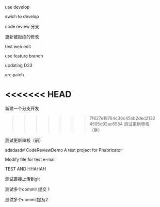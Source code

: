 use develop

swich to develop

code review 分支

更新被拒绝的修改

test web edit

use feature branch

updating D23

arc patch

<<<<<<< HEAD
=======
新建一个分支开发

>>>>>>> 7f627e19764c36c45ab2ded21324595c92ac6554
测试更新审核（后）

测试更新审核（前）

sdadasd# CodeReviewDemo
A test project for Phabricator

Modify file for test e-mail

TEST AND HHAHAH

测试直接上传到git

测试多个commit 提交 1

测试多个commit提及2
